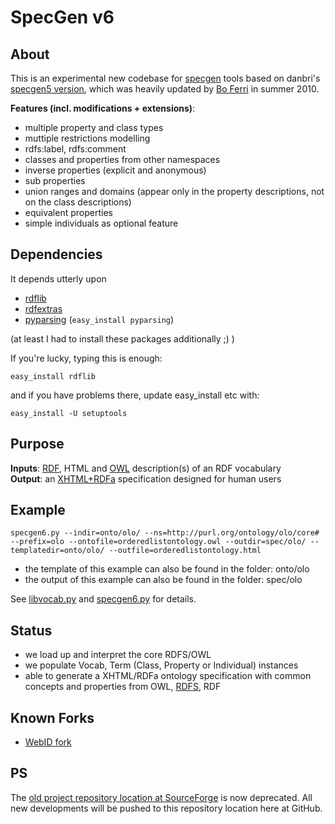 SpecGen v6
==========

About
-----

This is an experimental new codebase for [specgen](http://forge.morfeo-project.org/wiki_en/index.php/SpecGen) tools based on danbri's [specgen5 version](http://svn.foaf-project.org/foaftown/specgen/), 
which was heavily updated by [Bo Ferri](http://github.com/zazi/) in summer 2010.

<b>Features (incl. modifications + extensions)</b>:

* multiple property and class types
* muttiple restrictions modelling
* rdfs:label, rdfs:comment
* classes and properties from other namespaces
* inverse properties (explicit and anonymous)
* sub properties
* union ranges and domains (appear only in the property descriptions, not on the class descriptions)
* equivalent properties
* simple individuals as optional feature

Dependencies
------------
		
It depends utterly upon 

* [rdflib](http://rdflib.net/)
* [rdfextras](http://code.google.com/p/rdfextras/)
* [pyparsing](http://pyparsing.wikispaces.com/) (`easy_install pyparsing`)
	
(at least I had to install these packages additionally ;) )

If you're lucky, typing this is enough:

	easy_install rdflib

and if you have problems there, update easy_install etc with:

	easy_install -U setuptools
	
Purpose
-------
	
<b>Inputs</b>: [RDF](http://www.w3.org/TR/rdf-primer/), HTML and [OWL](http://www.w3.org/TR/owl-semantics/) description(s) of an RDF vocabulary<br/>
<b>Output</b>: an [XHTML+RDFa](http://www.w3.org/TR/rdfa-syntax/) specification designed for human users

Example
-------

	specgen6.py --indir=onto/olo/ --ns=http://purl.org/ontology/olo/core#  --prefix=olo --ontofile=orderedlistontology.owl --outdir=spec/olo/ --templatedir=onto/olo/ --outfile=orderedlistontology.html

* the template of this example can also be found in the folder: onto/olo
* the output of this example can also be found in the folder: spec/olo

See [libvocab.py](https://github.com/zazi/specgen/blob/master/libvocab.py) and [specgen6.py](https://github.com/zazi/specgen/blob/master/specgen6.py) for details.

Status
------

* we load up and interpret the core RDFS/OWL 
* we populate Vocab, Term (Class, Property or Individual) instances
* able to generate a XHTML/RDFa ontology specification with common concepts and properties from OWL, [RDFS](http://www.w3.org/TR/rdf-schema/), RDF

Known Forks
-----------

* [WebID fork](http://dvcs.w3.org/hg/WebID/file/c54341c6f890/ontologies/specgen)


PS
--

The [old project repository location at SourceForge](http://smiy.svn.sourceforge.net/viewvc/smiy/specgen/) is now deprecated. All new developments will be pushed to this repository location here at GitHub.